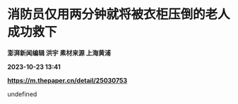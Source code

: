 # 消防员仅用两分钟就将被衣柜压倒的老人成功救下
**澎湃新闻编辑 洪宇 素材来源 上海黄浦**

**2023-10-23 13:41**

**https://m.thepaper.cn/detail/25030753**

undefined